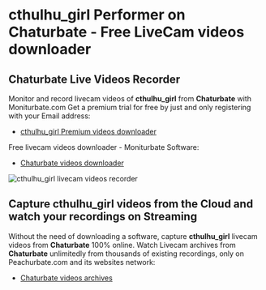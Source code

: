 # cthulhu_girl Performer on Chaturbate - Free LiveCam videos downloader

## Chaturbate Live Videos Recorder

Monitor and record livecam videos of **cthulhu_girl** from **Chaturbate** with Moniturbate.com
Get a premium trial for free by just and only registering with your Email address:
* [cthulhu_girl Premium videos downloader](https://moniturbate.com/request-demo-licence-key.html)

Free livecam videos downloader - Moniturbate Software:
* [Chaturbate videos downloader](https://moniturbate.com/moniturbate-download-software.html)

![cthulhu_girl livecam videos recorder](https://peachurnet.com/templates/moniturbate-software.png)


## Capture cthulhu_girl videos from the Cloud and watch your recordings on Streaming

Without the need of downloading a software, capture **cthulhu_girl** livecam videos from **Chaturbate** 100% online.
Watch Livecam archives from **Chaturbate** unlimitedly from thousands of existing recordings, only on Peachurbate.com and its websites network:
* [Chaturbate videos archives](https://peachurnet.com/)